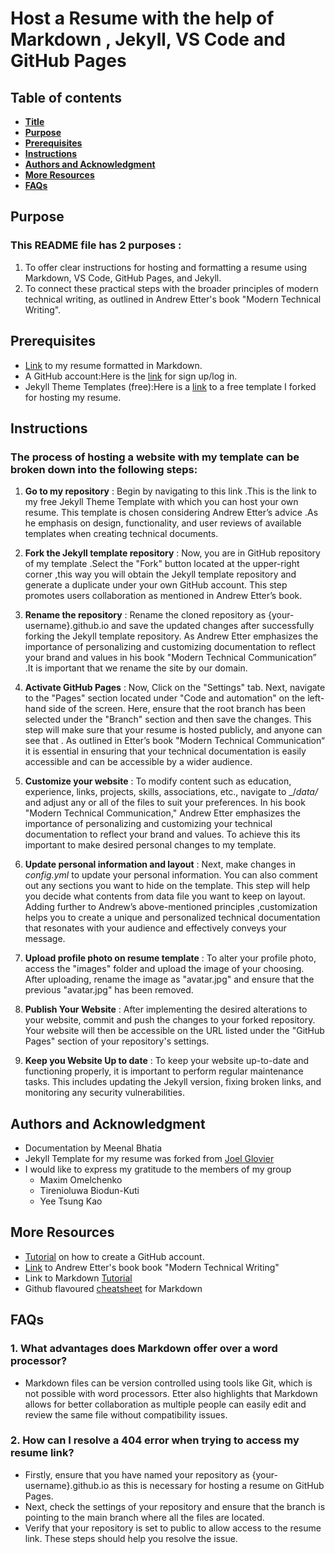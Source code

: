 # Host a Resume with the help of Markdown , Jekyll, VS Code and GitHub Pages
## Table of contents
* [**Title**](https://github.com/meenalbhatia28/meenalbhatia28.github.io/blob/gh-pages/README.md#host-a-resume-with-the-help-of-markdown--jekyll-vs-code-and-github-pages)
* [**Purpose**](https://github.com/meenalbhatia28/meenalbhatia28.github.io/blob/gh-pages/README.md#Purpose)
* [**Prerequisites**](https://github.com/meenalbhatia28/meenalbhatia28.github.io/blob/gh-pages/README.md#Prerequisites)
* [**Instructions**](https://github.com/meenalbhatia28/meenalbhatia28.github.io/blob/gh-pages/README.md#Instructions)
* [**Authors and Acknowledgment**](https://github.com/meenalbhatia28/meenalbhatia28.github.io/blob/gh-pages/README.md#authors-and-acknowledgment)
* [**More Resources**](https://github.com/meenalbhatia28/meenalbhatia28.github.io/blob/gh-pages/README.md#More-Resources)
* [**FAQs**](https://github.com/meenalbhatia28/meenalbhatia28.github.io/blob/gh-pages/README.md#FAQs)
## Purpose
### This README file has 2  purposes :
1. To offer clear instructions for hosting and formatting a resume using Markdown, VS Code, GitHub Pages, and Jekyll.
2. To connect these practical steps with the broader principles of modern technical writing, as outlined in Andrew Etter's book "Modern Technical Writing".


## Prerequisites
- [Link](https://github.com/meenalbhatia28/meenalbhatia28.github.io/blob/gh-pages/RESUME.md) to my resume formatted in Markdown.
- A GitHub account:Here is the [link](https://github.com/) for sign up/log in.
- Jekyll Theme Templates (free):Here is a [link](https://jekyllthemes.io/theme/resume-template) to a free template I forked for hosting my resume.
## Instructions
### The process of hosting a website with my template can be broken down into the following steps:
1. **Go to my repository** : Begin by navigating to this link .This is the link to my   free Jekyll Theme Template with which you can host your own resume. This template is chosen considering Andrew Etter’s advice .As he emphasis on  design, functionality, and user reviews of available templates when creating technical documents. 

2. **Fork the Jekyll template repository** : Now, you are in GitHub repository of my template .Select the "Fork" button located at the upper-right corner ,this way you will obtain the Jekyll template repository and generate a duplicate under your own GitHub account. This step   promotes users  collaboration as mentioned  in Andrew Etter’s book.

3. **Rename the repository** : Rename the cloned repository as {your-username}.github.io and save the updated changes after successfully forking the Jekyll template repository. As Andrew Etter emphasizes the importance of personalizing and customizing documentation to reflect your brand and values in his book "Modern Technical Communication” .It is important that we rename the  site by our domain.


4. **Activate GitHub Pages** : Now, Click on the "Settings" tab. Next, navigate to the "Pages" section located under "Code and automation" on the left-hand side of the screen. Here, ensure that the root branch has been selected under the "Branch" section and then save the changes. This step will make sure that your resume is hosted publicly, and anyone can see that . As outlined in Etter’s book "Modern Technical Communication“ it  is essential in ensuring that your technical documentation is easily accessible and can be accessible  by a wider audience. 

5.  **Customize your website** :  To modify content such as education, experience, links, projects, skills, associations, etc., navigate to _/_data/_ and adjust any or all of the files   to suit your preferences. In his book "Modern Technical Communication," Andrew Etter emphasizes the importance of personalizing and customizing your technical documentation to reflect your brand and values. To achieve this  its important to make desired personal changes to my template.

 6.  **Update personal information and layout** : Next, make changes in _config.yml_ to update your personal information. You can also comment out any sections you want to hide on the template. This step will help you decide what contents from data file you want to keep on layout. Adding further to Andrew’s  above-mentioned principles ,customization helps you to create   a unique and personalized technical documentation that resonates with your audience and effectively conveys your message.

 7.  **Upload profile photo on resume template** : To alter your profile photo, access the "images" folder and upload the image of your choosing. After uploading, rename the image as "avatar.jpg" and     ensure that the previous "avatar.jpg" has been removed.

8. **Publish Your Website** : After implementing the desired alterations to your website, commit and push the changes to your forked repository. Your website will then be accessible on the URL listed under the "GitHub Pages" section of your repository's settings.

9. **Keep you Website Up to date** : To keep your website up-to-date and functioning properly, it is important to perform regular maintenance tasks. This includes updating the Jekyll version, fixing broken links, and monitoring any security vulnerabilities.


## Authors and Acknowledgment
- Documentation by Meenal Bhatia
- Jekyll Template  for my resume was forked from  [Joel Glovier](https://github.com/jglovier) 
- I would like to express my gratitude to the members of my group
    - Maxim Omelchenko
    - Tirenioluwa Biodun-Kuti
    - Yee Tsung Kao 

## More Resources
- [Tutorial](https://www.youtube.com/watch?v=QUtk-Uuq9nE) on how to create a GitHub account.
- [Link](https://www.amazon.ca/Modern-Technical-Writing-Introduction-Documentation-ebook/dp/B01A2QL9SS) to Andrew Etter's book book "Modern Technical Writing"
- Link to Markdown [Tutorial](https://www.markdowntutorial.com/lesson/1/)
- Github flavoured [cheatsheet](https://github.com/adam-p/markdown-here/wiki/Markdown-Cheatsheet) for Markdown 

## FAQs
### 1. What advantages does Markdown offer over a word processor?
- Markdown files can be version controlled using tools like Git, which is not possible with word processors. Etter also highlights that Markdown allows for better collaboration as multiple people can easily edit and review the same file without compatibility issues.

### 2. How can I resolve a 404 error when trying to access my resume link?
- Firstly, ensure that you have named your repository as {your-username}.github.io as this is necessary for hosting a resume on GitHub Pages. 
- Next, check the settings of your repository and ensure that the branch is pointing to the main branch where all the files are located.
- Verify that your repository is set to public to allow access to the resume link.
These steps should help you resolve the issue.






